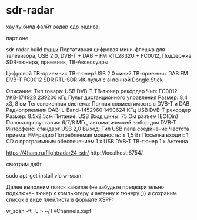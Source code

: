 # sdr-radar

хау ту билд фалйт радар сдр радива,

парт оне

sdr-radar build
[пуньк](https://www.aliexpress.ru/item/1005001505982454.html)
Портативная цифровая мини-флешка для телевизора, USB 2,0, DVB-T + DAB + FM RTL2832U + FC0012, Поддержка SDR-тюнера, приемник, ТВ-Аксессуары

Цифровой ТВ-приемник ТВ-тюнер USB 2,0 синий ТВ-приемник DAB FM DVB-T FC0012 SDR RTL-SDR ИК-пульт с антенной Dongle Stick

Описание:
Тип товара: USB DVB-T ТВ-тюнер рекордер
Чип: FC0012
УКВ-174928 239200 кГц
Пульт дистанционного управления
Размер: 8,4 х3, 8 см
Телевизионная система: Полная совместимость с DVB-T и DAB
Радиоприемник DAB: L-Band-1452960 1490624 КГц
USB DVB-T рекордер
Размер: 8.5x2.5см
Питание: USB
Вход шины: 75 Ом разъем IEC(Din)
Полоса пропускания: 6/7/8 МГц, автоматический выбор для DVB-T
Интерфейс: стандарт USB 2,0
Выход: Тип USB папа соединение
Частота приема: FM-радио
Потребляемая мощность: ≤ 1,5 Вт
Посылка входит:
1 CD с программным обеспечением
1 x USB DVB-T ТВ-тюнер
1 x Антенна

https://4ham.ru/flightradar24-sdr/
http://localhost:8754/

смотрим двбт

sudo apt-get install vlc w-scan

Далее выполним поиск каналов (не забудьте предварительно подключен тюнер к компьютеру и антенну к тюнеру ;)) и сохраним список в виде плейлиста в формате XSPF:

w_scan -ft -L > ~/TVChannels.xspf

